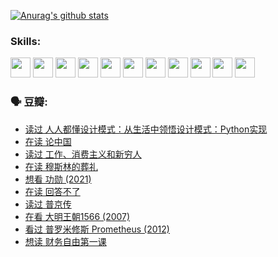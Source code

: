 
[![Anurag's github stats](https://github-readme-stats.vercel.app/api?username=w940853815)](https://github.com/anuraghazra/github-readme-stats)

### Skills:

<code><img height="32" src="https://cdn.jsdelivr.net/npm/simple-icons@v5/icons/python.svg"></code>
<code><img height="32" src="https://cdn.jsdelivr.net/npm/simple-icons@v5/icons/javascript.svg"></code>
<code><img height="32" src="https://cdn.jsdelivr.net/npm/simple-icons@v5/icons/django.svg"></code>
<code><img height="32" src="https://cdn.jsdelivr.net/npm/simple-icons@v5/icons/flask.svg"></code>
<code><img height="32" src="https://cdn.jsdelivr.net/npm/simple-icons@v5/icons/vuetify.svg"></code>
<code><img height="32" src="https://cdn.jsdelivr.net/npm/simple-icons@v5/icons/git.svg"></code>
<code><img height="32" src="https://cdn.jsdelivr.net/npm/simple-icons@v5/icons/docker.svg"></code>
<code><img height="32" src="https://cdn.jsdelivr.net/npm/simple-icons@v5/icons/postgresql.svg"></code>
<code><img height="32" src="https://cdn.jsdelivr.net/npm/simple-icons@v5/icons/elasticsearch.svg"></code>
<code><img height="32" src="https://cdn.jsdelivr.net/npm/simple-icons@v5/icons/macos.svg"></code>
<code><img height="32" src="https://cdn.jsdelivr.net/npm/simple-icons@v5/icons/linux.svg"></code>

### 🗣 豆瓣:

<!-- DOUBAN-ACTIVITIES:START -->
- [读过 人人都懂设计模式：从生活中领悟设计模式：Python实现](https://www.douban.com/people/136069238/status/3806334005/?_i=48239365)
- [在读 论中国](https://www.douban.com/people/136069238/status/3805671678/?_i=48239365)
- [读过 工作、消费主义和新穷人](https://www.douban.com/people/136069238/status/3803834644/?_i=48239365)
- [在读 穆斯林的葬礼](https://www.douban.com/people/136069238/status/3802824932/?_i=48239365)
- [想看 功勋‎ (2021)](https://www.douban.com/people/136069238/status/3802127044/?_i=48239365)
- [在读 回答不了](https://www.douban.com/people/136069238/status/3802078489/?_i=48239365)
- [读过 普京传](https://www.douban.com/people/136069238/status/3802076688/?_i=48239365)
- [在看 大明王朝1566‎ (2007)](https://www.douban.com/people/136069238/status/3800275133/?_i=48239365)
- [看过 普罗米修斯 Prometheus‎ (2012)](https://www.douban.com/people/136069238/status/3795487470/?_i=48239365)
- [想读 财务自由第一课](https://www.douban.com/people/136069238/status/3794955007/?_i=48239365)
<!-- DOUBAN-ACTIVITIES:END -->
<!--
**w940853815/w940853815** is a ✨ _special_ ✨ repository because its `README.md` (this file) appears on your GitHub profile.

Here are some ideas to get you started:

- 🔭 I’m currently working on ...
- 🌱 I’m currently learning ...
- 👯 I’m looking to collaborate on ...
- 🤔 I’m looking for help with ...
- 💬 Ask me about ...
- 📫 How to reach me: ...
- 😄 Pronouns: ...
- ⚡ Fun fact: ...
-->
